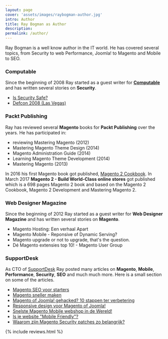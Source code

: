 ```yaml
---
layout: page
cover: 'assets/images/raybogman-author.jpg'
intro: Author
title: Ray Bogman as Author
description:
permalink: /author/
---
```


Ray Bogman is a well know author in the IT world. He has covered several topics, from Security to web Performance, Joomla! to Magento and Mobile to SEO.

### Computable
Since the beginning of 2008 Ray started as a guest writer for **[Computable](https://www.computable.nl/profile/640/ray-bogman.html)** and has written several stories on **Security**.
- [Is Security Safe?](https://www.computable.nl/artikel/opinie/security/2495081/1509029/is-security-safe.html)
- [Defcon 2008 (Las Vegas)](https://www.computable.nl/artikel/opinie/security/2675197/1509029/defcon-2008-las-vegas.html)

### Packt Publishing
Ray has reviewed several **Magento** books for **Packt Publishing** over the years.
He has participated in:
- reviewing Mastering Magento (2012)
- Mastering Magento Theme Design (2014)
- Magento Administration Guide (2014)
- Learning Magento Theme Development (2014)
- Mastering Magento (2013)

In 2016 his first Magento book got published, [Magento 2 Cookbook](https://mage2cookbook.com/). In March 2017 **Magento 2 - Build World-Class online stores** got published which is a 698 pages Magento 2 book and based on the Magento 2 Cookbook, Magento 2 Development and Mastering Magento 2.

### Web Designer Magazine
Since the beginning of 2012 Ray started as a guest writer for **Web Designer Magazine** and has written several stories on **Magento**.
- Magento Hosting: Een verhaal Apart
- Magento Mobile - Reponsive of Dynamic Serving?
- Magento upgrade or not to upgrade, that's the question.
- Dé Magento extensies top 10! - Magento User Group

### SupportDesk
As CTO of [SupportDesk](https://www.supportdesk.nu/blog) Ray posted many articles on **Magento**, **Mobile**, **Performance**, **Security**, **SEO** and much much more. Here is a small section on some of the articles.
- [Magento SEO voor starters](https://www.supportdesk.nu/blog/51-magento-seo-voor-starters)
- [Magento sneller maken](https://www.supportdesk.nu/blog/58-magento-sneller-maken)
- [Magento of Joomla! gehacked? 10 stappen ter verbetering](https://www.supportdesk.nu/blog/89-magento-of-joomla-gehacked-10-stappen-ter-verbetering)
- [Responsive design voor Magento of Joomla!](https://www.supportdesk.nu/blog/102-responsive-design-voor-magento-of-joomla)
- [Snelste Magento Mobile webshop in de Wereld!](https://www.supportdesk.nu/blog/114-snelste-magento-mobile-webshop-in-de-wereld)
- [Is je website "Mobile Friendly"?](https://www.supportdesk.nu/blog/154-is-je-website-mobile-friendly)
- [Waarom zijn Magento Security patches zo belangrijk?](https://www.supportdesk.nu/blog/228-waarom-zijn-magento-security-patches-zo-belangrijk)

{% include reviews.html %}
